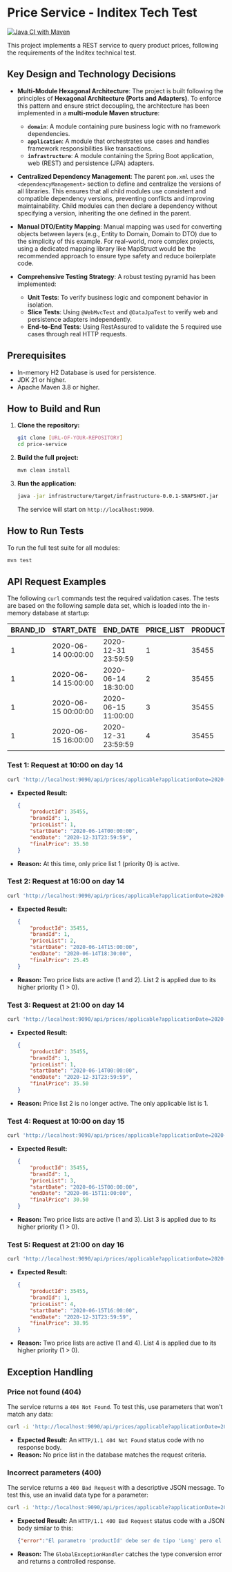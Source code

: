# Price Service - Inditex Tech Test

[![Java CI with Maven](https://github.com/ranob/testgft/actions/workflows/build.yml/badge.svg)](https://github.com/ranob/testgft/actions/workflows/build.yml)

This project implements a REST service to query product prices, following the requirements of the Inditex technical test.

## Key Design and Technology Decisions

* **Multi-Module Hexagonal Architecture**: The project is built following the principles of **Hexagonal Architecture (Ports and Adapters)**. To enforce this pattern and ensure strict decoupling, the architecture has been implemented in a **multi-module Maven structure**:
    * **`domain`**: A module containing pure business logic with no framework dependencies.
    * **`application`**: A module that orchestrates use cases and handles framework responsibilities like transactions.
    * **`infrastructure`**: A module containing the Spring Boot application, web (REST) and persistence (JPA) adapters.

* **Centralized Dependency Management**: The parent `pom.xml` uses the `<dependencyManagement>` section to define and centralize the versions of all libraries. This ensures that all child modules use consistent and compatible dependency versions, preventing conflicts and improving maintainability. Child modules can then declare a dependency without specifying a version, inheriting the one defined in the parent.

* **Manual DTO/Entity Mapping**: Manual mapping was used for converting objects between layers (e.g., Entity to Domain, Domain to DTO) due to the simplicity of this example. For real-world, more complex projects, using a dedicated mapping library like MapStruct would be the recommended approach to ensure type safety and reduce boilerplate code.

* **Comprehensive Testing Strategy**: A robust testing pyramid has been implemented:
    * **Unit Tests**: To verify business logic and component behavior in isolation.
    * **Slice Tests**: Using `@WebMvcTest` and `@DataJpaTest` to verify web and persistence adapters independently.
    * **End-to-End Tests**: Using RestAssured to validate the 5 required use cases through real HTTP requests.

## Prerequisites

* In-memory H2 Database is used for persistence.
* JDK 21 or higher.
* Apache Maven 3.8 or higher.

## How to Build and Run

1.  **Clone the repository:**
    ```bash
    git clone [URL-OF-YOUR-REPOSITORY]
    cd price-service
    ```

2.  **Build the full project:**
    ```bash
    mvn clean install
    ```

3.  **Run the application:**
    ```bash
    java -jar infrastructure/target/infrastructure-0.0.1-SNAPSHOT.jar
    ```
    The service will start on `http://localhost:9090`.

## How to Run Tests

To run the full test suite for all modules:
```bash
mvn test
```

## API Request Examples

The following `curl` commands test the required validation cases. The tests are based on the following sample data set, which is loaded into the in-memory database at startup:

| BRAND_ID | START_DATE          | END_DATE            | PRICE_LIST | PRODUCT_ID | PRIORITY | PRICE | CURR |
|----------|---------------------|---------------------|------------|------------|----------|-------|------|
| 1        | 2020-06-14 00:00:00 | 2020-12-31 23:59:59 | 1          | 35455      | 0        | 35.50 | EUR  |
| 1        | 2020-06-14 15:00:00 | 2020-06-14 18:30:00 | 2          | 35455      | 1        | 25.45 | EUR  |
| 1        | 2020-06-15 00:00:00 | 2020-06-15 11:00:00 | 3          | 35455      | 1        | 30.50 | EUR  |
| 1        | 2020-06-15 16:00:00 | 2020-12-31 23:59:59 | 4          | 35455      | 1        | 38.95 | EUR  |

### Test 1: Request at 10:00 on day 14
```bash
curl 'http://localhost:9090/api/prices/applicable?applicationDate=2020-06-14T10:00:00&productId=35455&brandId=1'
```
* **Expected Result:**
    ```json
    {
        "productId": 35455,
        "brandId": 1,
        "priceList": 1,
        "startDate": "2020-06-14T00:00:00",
        "endDate": "2020-12-31T23:59:59",
        "finalPrice": 35.50
    }
    ```
* **Reason:** At this time, only price list 1 (priority 0) is active.

### Test 2: Request at 16:00 on day 14
```bash
curl 'http://localhost:9090/api/prices/applicable?applicationDate=2020-06-14T16:00:00&productId=35455&brandId=1'
```
* **Expected Result:**
    ```json
    {
        "productId": 35455,
        "brandId": 1,
        "priceList": 2,
        "startDate": "2020-06-14T15:00:00",
        "endDate": "2020-06-14T18:30:00",
        "finalPrice": 25.45
    }
    ```
* **Reason:** Two price lists are active (1 and 2). List 2 is applied due to its higher priority (1 > 0).

### Test 3: Request at 21:00 on day 14
```bash
curl 'http://localhost:9090/api/prices/applicable?applicationDate=2020-06-14T21:00:00&productId=35455&brandId=1'
```
* **Expected Result:**
    ```json
    {
        "productId": 35455,
        "brandId": 1,
        "priceList": 1,
        "startDate": "2020-06-14T00:00:00",
        "endDate": "2020-12-31T23:59:59",
        "finalPrice": 35.50
    }
    ```
* **Reason:** Price list 2 is no longer active. The only applicable list is 1.

### Test 4: Request at 10:00 on day 15
```bash
curl 'http://localhost:9090/api/prices/applicable?applicationDate=2020-06-15T10:00:00&productId=35455&brandId=1'
```
* **Expected Result:**
    ```json
    {
        "productId": 35455,
        "brandId": 1,
        "priceList": 3,
        "startDate": "2020-06-15T00:00:00",
        "endDate": "2020-06-15T11:00:00",
        "finalPrice": 30.50
    }
    ```
* **Reason:** Two price lists are active (1 and 3). List 3 is applied due to its higher priority (1 > 0).

### Test 5: Request at 21:00 on day 16
```bash
curl 'http://localhost:9090/api/prices/applicable?applicationDate=2020-06-16T21:00:00&productId=35455&brandId=1'
```
* **Expected Result:**
    ```json
    {
        "productId": 35455,
        "brandId": 1,
        "priceList": 4,
        "startDate": "2020-06-15T16:00:00",
        "endDate": "2020-12-31T23:59:59",
        "finalPrice": 38.95
    }
    ```
* **Reason:** Two price lists are active (1 and 4). List 4 is applied due to its higher priority (1 > 0).

## Exception Handling

### Price not found (404)
The service returns a `404 Not Found`. To test this, use parameters that won't match any data:
```bash
curl -i 'http://localhost:9090/api/prices/applicable?applicationDate=2023-01-01T10:00:00&productId=99999&brandId=1'
```
* **Expected Result:** An `HTTP/1.1 404 Not Found` status code with no response body.
* **Reason:** No price list in the database matches the request criteria.

### Incorrect parameters (400)
The service returns a `400 Bad Request` with a descriptive JSON message. To test this, use an invalid data type for a parameter:
```bash
curl -i 'http://localhost:9090/api/prices/applicable?applicationDate=2020-06-14T10:00:00&productId=not-a-number&brandId=1'
```
* **Expected Result:** An `HTTP/1.1 400 Bad Request` status code with a JSON body similar to this:
    ```json
    {"error":"El parametro 'productId' debe ser de tipo 'Long' pero el valor fue: 'not-a-number'"}
    ```
* **Reason:** The `GlobalExceptionHandler` catches the type conversion error and returns a controlled response.
